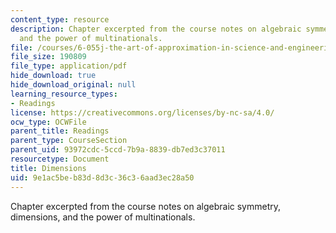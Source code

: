 ```yaml
---
content_type: resource
description: Chapter excerpted from the course notes on algebraic symmetry, dimensions,
  and the power of multinationals.
file: /courses/6-055j-the-art-of-approximation-in-science-and-engineering-spring-2008/9e1ac5beb83d8d3c36c36aad3ec28a50_mar21.pdf
file_size: 190809
file_type: application/pdf
hide_download: true
hide_download_original: null
learning_resource_types:
- Readings
license: https://creativecommons.org/licenses/by-nc-sa/4.0/
ocw_type: OCWFile
parent_title: Readings
parent_type: CourseSection
parent_uid: 93972cdc-5ccd-7b9a-8839-db7ed3c37011
resourcetype: Document
title: Dimensions
uid: 9e1ac5be-b83d-8d3c-36c3-6aad3ec28a50
---
```

Chapter excerpted from the course notes on algebraic symmetry, dimensions, and the power of multinationals.